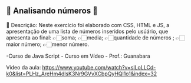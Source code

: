 ## 🧮 Analisando números 🧮

🔰 Descrição:
Neste exercício foi elaborado com CSS, HTML e JS, a apresentação de uma lista de números inseridos pelo usúário, que apresenta ao final:
👉🏻soma;
👉🏻media;
👉🏻quantidade de números ;
👉🏻maior número;
👉🏻menor número.

-Curso de Java Script - Curso em Vídeo - Prof.: Guanabara

Vídeo da aula: https://www.youtube.com/watch?v=slLoLLCd-k0&list=PLHz_AreHm4dlsK3Nr9GVvXCbpQyHQl1o1&index=32